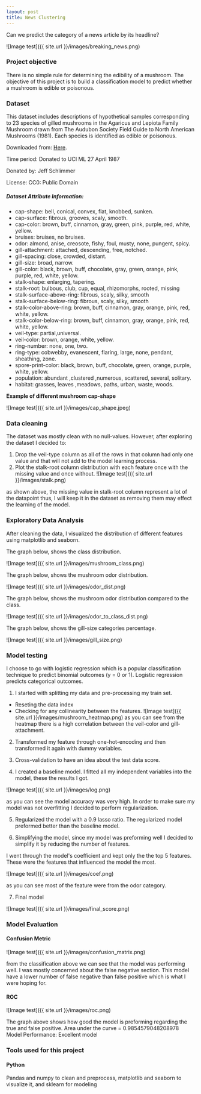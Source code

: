 ```yaml
---
layout: post
title: News Clustering
---
```


Can we predict the category of a news article by its headline?

![Image test]({{ site.url }}/images/breaking_news.png)



### Project objective
There is no simple rule for determining the edibility of a mushroom.
The objective of this project is to build a classification model to predict
whether a mushroom is edible or poisonous.



### Dataset

This dataset includes descriptions of hypothetical samples corresponding to 23 species of gilled mushrooms in the Agaricus and Lepiota Family Mushroom drawn from The Audubon Society Field Guide to North American Mushrooms (1981). Each species is identified as edible or poisonous.

Downloaded from: [Here]({{https://www.kaggle.com/uciml/mushroom-classification}}).

Time period: Donated to UCI ML 27 April 1987

Donated by: Jeff Schlimmer

License: CC0: Public Domain

##### Dataset Attribute Information:
* cap-shape: bell, conical, convex, flat, knobbed, sunken.
* cap-surface: fibrous, grooves, scaly, smooth.
* cap-color: brown, buff, cinnamon, gray, green, pink, purple, red, white, yellow.
* bruises: bruises, no bruises.
* odor: almond, anise, creosote, fishy, foul, musty, none, pungent, spicy.
* gill-attachment: attached, descending, free, notched.
* gill-spacing: close, crowded, distant.
* gill-size: broad, narrow.
* gill-color: black, brown, buff, chocolate, gray, green, orange, pink, purple, red, white, yellow.
* stalk-shape: enlarging, tapering.
* stalk-root: bulbous, club, cup, equal, rhizomorphs, rooted, missing
* stalk-surface-above-ring: fibrous, scaly, silky, smooth
* stalk-surface-below-ring: fibrous, scaly, silky, smooth
* stalk-color-above-ring: brown, buff, cinnamon, gray, orange, pink, red, white, yellow.
* stalk-color-below-ring: brown, buff, cinnamon, gray, orange, pink, red, white, yellow.
* veil-type: partial,universal.
* veil-color: brown, orange, white, yellow.
* ring-number: none, one, two.
* ring-type: cobwebby, evanescent, flaring, large, none, pendant, sheathing, zone.
* spore-print-color: black, brown, buff, chocolate, green, orange, purple, white, yellow.
* population: abundant ,clustered ,numerous, scattered, several, solitary.
* habitat: grasses, leaves ,meadows, paths, urban, waste, woods.

**Example of different mushroom cap-shape**

![Image test]({{ site.url }}/images/cap_shape.jpeg)



### Data cleaning
The dataset was mostly clean with no null-values. However, after exploring the dataset I decided to:

1. Drop the veil-type column as all of the rows in that column had only one value and that will not add to the model learning process.
2. Plot the stalk-root column distribution with each feature once with the missing value and once without.
![Image test]({{ site.url }}/images/stalk.png)

as shown above, the missing value in stalk-root column represent a lot of the datapoint thus, I will keep it in the dataset as removing them may effect the learning of the model.



### Exploratory Data Analysis
After cleaning the data, I visualized the distribution of different features using matplotlib and seaborn.

The graph below, shows the class distribution.

![Image test]({{ site.url }}/images/mushroom_class.png)

The graph below, shows the mushroom odor distribution.

![Image test]({{ site.url }}/images/odor_dist.png)


The graph below, shows the mushroom odor distribution compared to the class.

![Image test]({{ site.url }}/images/odor_to_class_dist.png)


The graph below, shows the gill-size categories percentage.

![Image test]({{ site.url }}/images/gill_size.png)




### Model testing
I choose to go with logistic regression which is a popular classification technique
to predict binomial outcomes (y = 0 or 1). Logistic regression predicts categorical outcomes.

1. I started with splitting my data and pre-processing my train set.  

* Reseting the data index
* Checking for any collinearity between the features.
![Image test]({{ site.url }}/images/mushroom_heatmap.png)
as you can see from the heatmap there is a high correlation between the veil-color and gill-attachment.


2. Transformed my feature through one-hot-encoding and then transformed it again with dummy variables.

3. Cross-validation to have an idea about the test data score.

4. I created a baseline model. I fitted all my independent variables into the model, these the results I got.

![Image test]({{ site.url }}/images/log.png)

as you can see the model accuracy was very high. In order to make sure my model was not overfitting I decided to perform regularization.

5. Regularized the model with a 0.9 lasso ratio. The regularized model preformed better than the baseline model.


6. Simplifying the model, since my model was preforming well I decided to simplify it by reducing the number of features.

I went through the model's coefficient and kept only the the top 5 features. These were the features that influenced the model the most.

![Image test]({{ site.url }}/images/coef.png)

as you can see most of the feature were from the odor category.

7. Final model

![Image test]({{ site.url }}/images/final_score.png)




### Model Evaluation


#### Confusion Metric


![Image test]({{ site.url }}/images/confusion_matrix.png)

from the classification above we can see that the model was performing well. I was mostly concerned about the false negative section.
This model have a lower number of false negative than false positive which is what I were hoping for.


#### ROC

![Image test]({{ site.url }}/images/roc.png)

The graph above shows how good the model is preforming regarding the true and false positive.
Area under the curve =  0.9854579048208978
Model Performance: Excellent model


### Tools used for this project

#### Python
Pandas and numpy to clean and preprocess, matplotlib and seaborn to visualize it, and sklearn for modeling
